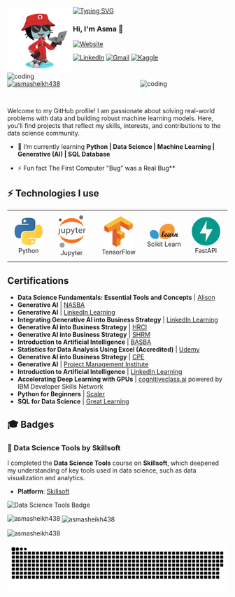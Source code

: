 
[![Typing SVG](https://readme-typing-svg.demolab.com?font=Fira+Code&pause=1000&multiline=true&width=800&height=100&lines=Data+Scientist;Machine+Learning+Enthusiast+%7C+Open+Source+Contributor%7C;AI+%7C+NLP+%7C+Python)](https://git.io/typing-svg)
<img align="left" width="150" height="150" src="https://github.com/natnew/natnew/blob/main/octocat-Newbold-2023.png" alt="kedasha's instagram page @itsthatladydev">
### Hi, I'm Asma 👋
[![Website](https://img.shields.io/website?label=asmasheikh&style=for-the-badge&url=https%3A%2F%2Flinkedin.com)](https://www.linkedin.com/in/asma-sheikh-43bbab328/)

 [![LinkedIn](https://img.shields.io/badge/linkedin-%230077B5.svg?style=for-the-badge&logo=linkedin&logoColor=white)](https://www.linkedin.com/in/asma-sheikh-43bbab328/)
 [![Gmail](https://img.shields.io/badge/gmail-D14836.svg?style=for-the-badge&logo=gmail&logoColor=white)](asmasheikh438@gmail.com)
 [![Kaggle](https://img.shields.io/badge/Kaggle-20BEFF.svg?style=for-the-badge&logo=kaggle&logoColor=white)](https://www.kaggle.com/shiekhasma)

 
<p align="left"> <a href="https://github.com/ryo-ma/github-profile-trophy">


<img align="right" alt="coding" width="1000" src="https://datanatives.io/wp-content/uploads/2022/06/GtG_small_banner_2.gif">

<img align="right" alt="coding" width="200" src="https://static.wixstatic.com/media/b313a9_89ebec0c5f384c65a9551f0c1ec18ca9~mv2.gif">

<p align="left"> <img src="https://komarev.com/ghpvc/?username=asmasheikh438&label=Profile%20views&color=0e75b6&style=flat" alt="asmasheikh438" /> </p>

<p align="left"> <a href="https://twitter.com/" target="blank"><img src="https://img.shields.io/twitter/follow/?logo=twitter&style=for-the-badge" alt="" /></a> </p>


Welcome to my GitHub profile! I am passionate about solving real-world problems with data and building robust machine learning models.
Here, you'll find projects that reflect my skills, interests, and contributions to the data science community.

- 🌱 I’m currently learning **Python | Data Science | Machine Learning | Generative (AI) | SQL Database**

- ⚡ Fun fact The First Computer "Bug" was a Real Bug**


## ⚡ Technologies I use 

<div align="center">
<table align="center">
    <tr>
        <td align="center" width="140" height="112.43">
            <img src="./assets/icons/python.jpeg" width="65px"/>
            <br /> Python
        </td>
        <td align="center" width="140" height="112.43">
            <img src="./assets/icons/jupyter.png" width="65px"/>
            <br /> Jupyter
        </td>
        <td align="center" width="140" height="112.43">
            <img src="./assets/icons/tensorflow.png" width="65px"/>
            <br /> TensorFlow
        </td>
        <td align="center" width="140" height="112.43">
            <img src="./assets/icons/scikitlearn.png" width="65px"/>
            <br /> Scikit Learn
        </td>
        <td align="center" width="140" height="112.43">
            <img src="./assets/icons/fastapi.png" width="65px"/>
            <br /> FastAPI
        </td>
    </tr>
</table>
</div>

                                                                        



## Certifications

- **Data Science Fundamentals: Essential Tools and Concepts** | [Alison](https://alison.com/shop?course=5729&score=92)
- **Generative AI** | [NASBA](https://www.linkedin.com/learning/certificates/064b2579324a629e754dff2a0849b2417b782f9dbd6a2f1b57ca1ea32dcec82d)
- **Generative AI** | [LinkedIn Learning](https://www.linkedin.com/learning/certificates/30fe65bd16de76c4e3e3337bb6f47de5617b7e7ddf3f54b2a7e439f8504eb97b?trk=share_certificate)
- **Integrating Generative AI into Business Strategy** | [LinkedIn Learning](https://www.linkedin.com/learning/certificates/bae9fc50770a4a641f15f7a996792c29d4af0bec4aec8bee22e4a56e4eeb2020?trk=share_certificate)
- **Generative AI into Business Strategy** | [HRCI](https://www.linkedin.com/learning/certificates/410f9332cf17dee3a6020c934c7f146d9d9178d37c6bfc5ebfac253fd279b349?trk=share_certificate)
- **Generative AI into Business Strategy** | [SHRM](https://www.linkedin.com/learning/certificates/696e44c164c611e3ddcc18885a8acb218c358147cb7f8f93b067521e445efcfd?trk=share_certificate)
- **Introduction to Artificial Intelligence** | [BASBA](https://www.linkedin.com/learning/certificates/7fac7b087fc355afe48e33cd52ba6d1de3086d41ce70106c2ead20ec990bf916?trk=share_certificate)
- **Statistics for Data Analysis Using Excel (Accredited)** | [Udemy](https://springboard.udemy.com/certificate/UC-5d849150-f7d1-42b2-9230-c7bb41f11916/)
- **Generative AI into Business Strategy** | [CPE](https://www.linkedin.com/learning/certificates/2dbea2d9f133056281ae8cd66c1fb846dc6f41689b3c5335b1774f8ce431ca7c?trk=share_certificate)
- **Generative AI** | [Project Management Institute](https://www.pmi.org/certificate-link)
- **Introduction to Artificial Intelligence** | [LinkedIn Learning](https://www.linkedin.com/learning/certificates/45f16876797c94986bf1fa3b617f3b2d548b1b01dc005d709b6eff811d99d0d8?trk=share_certificate)
- **Accelerating Deep Learning with GPUs** | [cognitiveclass.ai](https://courses.cognitiveclass.ai/certificates/83b9ca10dc60435d80c02eeaa5f613e2) powered by IBM Developer Skills Network
- **Python for Beginners** | [Scaler](https://moonshot.scaler.com/s/sl/_EbW-c2Hjo)
- **SQL for Data Science** | [Great Learning](https://www.mygreatlearning.com/certificate/BVRKHKZI)



## 🎓  Badges

### 🚀 Data Science Tools by Skillsoft
I completed the **Data Science Tools** course on **Skillsoft**, which deepened my understanding of key tools used in data science, such as data visualization and analytics.

- **Platform**: [Skillsoft](https://skillsoft.digitalbadges.skillsoft.com/77d6d6f5-3525-41b9-879a-f473212aff88#acc.861KDOgs)
<img src="https://github.com/user-attachments/assets/100b3210-1e66-471b-8fca-39cc7d417a09" alt="Data Science Tools Badge" width="150" height="150"/>





<p><img align="left" src="https://github-readme-stats.vercel.app/api/top-langs?username=asmasheikh438&show_icons=true&locale=en&layout=compact" alt="asmasheikh438" /></p>

<p>&nbsp;<img align="center" src="https://github-readme-stats.vercel.app/api?username=asmasheikh438&show_icons=true&locale=en" alt="asmasheikh438" /></p>

<p><img align="center" src="https://github-readme-streak-stats.herokuapp.com/?user=asmasheikh438&" alt="asmasheikh438" /></p>

<img src="https://raw.githubusercontent.com/hxu296/hxu296/output/github-contribution-grid-snake.svg" />
</picture>
</p>


